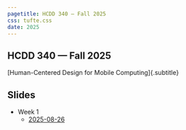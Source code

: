 ```yaml
---
pagetitle: HCDD 340 — Fall 2025
css: tufte.css
date: 2025
---
```


<article>

# HCDD 340 — Fall 2025
[Human-Centered Design for Mobile Computing]{.subtitle}

<section>

## Slides
* Week 1
    + [2025-08-26](slides/hcdd340-slides-2025-08-26/hcdd340-slides-2025-08-26.html)

</section>

</article>
